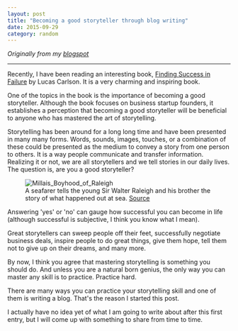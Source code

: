 ```yaml
---
layout: post
title: "Becoming a good storyteller through blog writing"
date: 2015-09-29
category: random
---
```


*Originally from my [blogspot](http://tuastories.blogspot.com/2015/09/blog-writing-step-to-becoming-good.html)*

---

Recently, I have been reading an interesting book, [Finding Success in Failure](http://www.amazon.com/Finding-Success-Failure-Confessions-Craftsman-ebook/dp/B00TACMNTU/ref=pd_sim_351_1?ie=UTF8&amp;refRID=0PRM1Z35BFWGMCZ7KNJM&amp;dpID=517QKDe3RtL&amp;dpSrc=sims&amp;preST=_UX300_PJku-sticker-v3%2CTopRight%2C0%2C-44_AC_UL160_SR104%2C160_) by Lucas Carlson. It is a very charming and inspiring book.

One of the topics in the book is the importance of becoming a good storyteller. Although the book focuses on business startup founders, it establishes a perception that becoming a good storyteller will be beneficial to anyone who has mastered the art of storytelling.

Storytelling has been around for a long long time and have been presented in many many forms. Words, sounds, images, touches, or a combination of these could be presented as the medium to convey a story from one person to others. It is a way people communicate and transfer information. Realizing it or not, we are all storytellers and we tell stories in our daily lives. The question is, are you a good storyteller?

<div class="my-4 text-center">
    <figure>
        <img class="w-75" src="{{ site.url }}/random/img/Millais_Boyhood_of_Raleigh.jpg" alt="Millais_Boyhood_of_Raleigh">
        <figcaption>
            A seafarer tells the young Sir Walter Raleigh and his brother the story of what happened out at sea. 
            <a href="https://upload.wikimedia.org/wikipedia/commons/5/55/Millais_Boyhood_of_Raleigh.jpg" target="_blank">Source</a>
        </figcaption>
    </figure>
</div>

Answering 'yes' or 'no' can gauge how successful you can become in life (although successful is subjective, I think you know what I mean).

Great storytellers can sweep people off their feet, successfully negotiate business deals, inspire people to do great things, give them hope, tell them not to give up on their dreams, and many more.

By now, I think you agree that mastering storytelling is something you should do. And unless you are a natural born genius, the only way you can master any skill is to practice. Practice hard.

There are many ways you can practice your storytelling skill and one of them is writing a blog. That's the reason I started this post.

I actually have no idea yet of what I am going to write about after this first entry, but I will come up with something to share from time to time.
